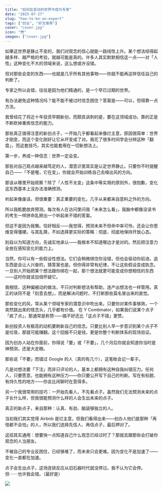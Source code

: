 ```yaml
---
title: "如何在变动的世界中成为专家"
date: "2025-07-27"
slug: "how-to-be-an-expert"
tags: ["创业", "好文推荐"]
cover: "cover.jpg"
icon: "😎"
images: ["cover.jpg"]
---
```

如果这世界是静止不变的，我们对观念的信心就能一路线性上升。某个想法经得起越多样、越严格的考验，就越可能是真的。许多人其实默默相信这一点——对「人性」这种变化不大的领域来说，这么想或许没错。



但对那些会变的东西——也就是几乎所有其他事物——你就不能再这样信任自己的判断了。



专家之所以会错，往往是因为他们精通的，是一个早已过期的世界。



有办法避免这种情况吗？能不能不被过时信念困住？答案是——可以，但得靠一点方法。



我曾经花了将近十年投资早期新创，而颇具讽刺的是，要在这领域成功，靠的正是不断砍掉重练信念的能力。



那些真正值得注意的新创点子，一开始几乎都看起来像烂主意，原因很简单：世界才刚变，而这个变化刚好让它从坏变成了对。我花了很多时间学会分辨这种「翻盘」，而这套技巧，其实也能套用在一切新想法上。



第一步，养成一种信念：世界一定会变。



那些对自己观点越来越笃定的人，潜意识里其实是认定世界静止。只要你不时提醒自己——「不是喔，它在变」，你就会开始训练自己去嗅出风的方向。



那该从哪里开始观察？除了「人性不太变」这条中等实用的原则外，很抱歉，变化这东西基本上没办法准确预测。



听起来像废话，但很重要：真正重要的变化，几乎从来都来自意料之外的方向。



所以我乾脆放弃预测。每次有人在访问里问我「未来怎么看」，我脑中都像没读书的考生一样拼命乱掰出一个听起来不错的答案。



但这不是因为我懒。恰好相反——我觉得，预测未来不但命中率可怜，还会让你思维变得僵硬。与其乱猜，不如选择更实际的策略：彻底、彻底地保持开放心态。



别自以为知道方向，先诚实地承认——我根本不知道哪边才是对的。然后把注意力全放在感知变化的能力上。



当然，你可以有一些假设性想法。它们会稍微绑住你没错，但也会驱动你前进。追东西是会让人兴奋的，猜答案也是。但你得非常有纪律，不让这些假设变成执念。
一旦别人开始把某个想法跟你绑在一起，那个想法就更可能变成你想相信的东西——这时你就该加倍怀疑它。



我相信，这种偏被动的做法，不只对判断想法有帮助，连产出想法也一样管用。真正的诀窍不是「刻意去想」，而是解决问题时，不打断那些莫名冒出来的直觉。



那些变化的风，常从某个领域专家的潜意识中吹出来。只要你对某件事够熟，一个突然跳出来的怪念头，几乎都有价值。
在 Y Combinator，如果我们说某个点子「疯了点」，那通常是称赞——搞不好还比「这点子不错」更赞。



新创投资人有极高的动机要刷新自己的信念。只要比别人早一步意识到某个点子不是垃圾，那就可能赚翻。这个回报不只是钱，更是你整个判断体系的现场验证。



因为创办人站在你面前，你得说「要」或「不要」，几个月后你就会知道你当时是神预测，还是大走眼。



那些说「不要」而错过 Google 的人（真的有几个），这笔帐会记一辈子。



凡是对想法要「下注」而非只评论的人，基本上都拥有这种自我纠错压力。任何人，只要愿意，也能拥有这种压力——你只要公开写下自己的判断。写在有标题、有持久性的地方——你会比闲聊时在意得多。



另一个我很常用的技巧：一开始先看人，不先看点子。虽然我们无法预测未来的点子长什么样，但我很能预测什么样的人会生出未来的点子。



真正的新点子，来自那种：认真、有劲、脑袋够独立的人。



当初我们其实觉得 Airbnb 是烂主意，但我们看得出来——创办人他们是那种「再怪都不会怕」的人，所以我们选择先信人、再信点子，最后押对了。



这招其实通用：想要快一点知道自己什么观念已经过时了？那就去跟那些会打破你观念的人当朋友。



不被自己的专业反困住，已经够难了，而未来只会更难。因为变化不是加速了——变化一直都在加速。



点子会生出点子，这场连锁反应从旧石器时代就没停过。我不认为它会停。
但⋯⋯也许我会错。（最好是）




![](https://prod-files-secure.s3.us-west-2.amazonaws.com/112d0858-5090-4d34-a606-b75eb8d65fd2/46476355-9cf3-4e99-9b7a-3531bc426380/1000202064.png?X-Amz-Algorithm=AWS4-HMAC-SHA256&X-Amz-Content-Sha256=UNSIGNED-PAYLOAD&X-Amz-Credential=ASIAZI2LB466WGJPVAXS%2F20250804%2Fus-west-2%2Fs3%2Faws4_request&X-Amz-Date=20250804T165038Z&X-Amz-Expires=3600&X-Amz-Security-Token=IQoJb3JpZ2luX2VjEBAaCXVzLXdlc3QtMiJIMEYCIQD53cJdiZKJKIeBTKb%2BF8skcioPWI%2FdGY2msJns3O06dgIhAMN3Cs7kSxbjeF5awNv2YrooZCE9Bs%2BUZ1s4MbRIeX0HKv8DCEkQABoMNjM3NDIzMTgzODA1Igy5aapDd0YiJe1fdFUq3APTnSPkau13MZt0Pp4i1TPxSE2WKGZJ6BF85AqVYXMY5UgdHce8CSUSgic%2FjdmEGygOYsK2wiDoSB9GTQZKWHepPNwXVNXsO2XvYDmMXRYTViv8uZnkpSKvOnh9CVjzMglONKAQuXNKCCc68rpQ%2F0Tb6x%2B1y0IcamA4YSZQWmLcJg2cpmpOj9K3UCsteUEIA0tWgD4Qg0MnnA21EeS8e2NM3hVaJE5a3Zu%2FFdZoveVdmRXaPuozBGxa6nl0qn08eDYglF5W%2FmV6SgyzWbnuvZM3YyNzGSQBMq1XS9Q4w0pWvaguHvjPv9oVcfDSx2k%2FBNjT9bAJB3lFjktFfZFAQaIwnRpoYconWM822WAbEW5ewc8OHbwfnqn94tVhlU6OGSUvbqB%2FzCgh2KFGhxv0NV1jNWSbXQErCqHJLvccxmgN9Anqr17VuEfgl0l4E87zedih0TrPHnAepFgsYTBuVgKYhKNrXzuAoQUX5uhXbsLhYRIwZF2i9dvNlTg8uMwKAzHvgTqt%2Bf%2FfV0j7JjI4htt26pfZMPF13zL4VJ9%2FgR5YinektTaY50XyHahP8XJolZr8UIv1yUhSLgssDKMMu71JEKPV4aGcARjjxkGQRlZnWAszF3pcEK09YxgzfTC5tMPEBjqkASagsAQrZro%2FjdLZv5kMcmBIBciN2BxxkILgt0qdaFllTjTqBSpeUNdiiYzOXAPI0RKG8P8jRg%2B9fAltOH%2BXLesrvnGJkfkHE8nViVueTzUJ2j0GV2gse5ZonV%2BtMDnVtIh%2B3HRYBmYq%2BLEZhTuF%2FAeTbadZ29BoNT%2FL6KA%2FFzI53i6F99v6PV79tpzijnTJq2M%2FPKZELzcDzMDfF11Qczf%2BXQz8&X-Amz-Signature=519b3f9adddfaa2031bc590b6d1679b882f89ad282fe18cfc8daf94a508b734a&X-Amz-SignedHeaders=host&x-amz-checksum-mode=ENABLED&x-id=GetObject)

